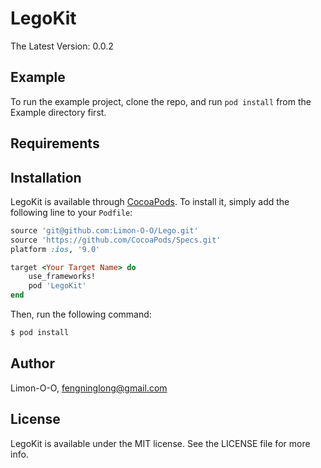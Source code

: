 # LegoKit

The Latest Version: 0.0.2

## Example

To run the example project, clone the repo, and run `pod install` from the Example directory first.

## Requirements

## Installation

LegoKit is available through [CocoaPods](http://cocoapods.org). To install
it, simply add the following line to your `Podfile`:

```ruby
source 'git@github.com:Limon-O-O/Lego.git'
source 'https://github.com/CocoaPods/Specs.git'
platform :ios, '9.0'

target <Your Target Name> do
	use_frameworks!
    pod 'LegoKit'
end
```

Then, run the following command:

```bash
$ pod install
```

## Author

Limon-O-O, fengninglong@gmail.com

## License

LegoKit is available under the MIT license. See the LICENSE file for more info.


